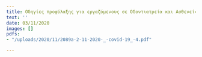 ```yaml
---
title: Οδηγίες προφύλαξης για εργαζόμενους σε Οδοντιατρεία και Ασθενείς
text: ''
date: 03/11/2020
images: []
pdfs:
- "/uploads/2020/11/2089a-2-11-2020-_-covid-19_-4.pdf"

---
```

